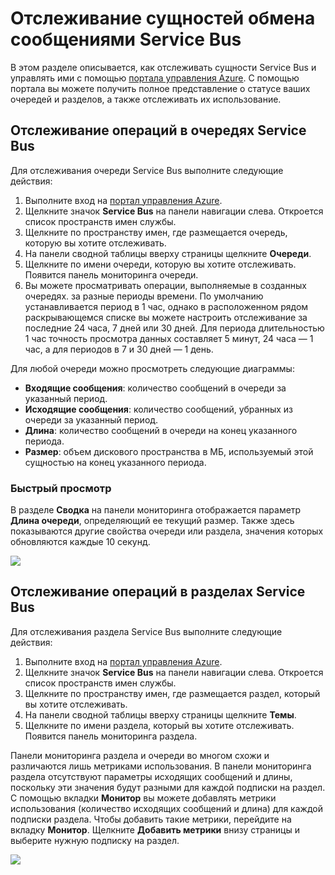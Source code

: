 <properties linkid="service-bus-monitor-messaging-entitites" urlDisplayName="Traffic Manager" pageTitle="Monitor Service Bus Messaging Entities - Azure" metaKeywords="" description="Learn how to monitor your Service Bus entities using the Azure Management Portal." metaCanonical="" disqusComments="1" umbracoNaviHide="1" services="service-bus" documentationCenter="" title="How to Monitor Service Bus Messaging Entities" authors="sethm" solutions="" />

<tags ms.service="service-bus" ms.workload="tbd" ms.tgt_pltfrm="na" ms.devlang="multiple" ms.topic="article" ms.date="01/01/1900" ms.author="sethm" />

# Отслеживание сущностей обмена сообщениями Service Bus

В этом разделе описывается, как отслеживать сущности Service Bus и управлять ими с помощью [портала управления Azure][портала управления Azure]. С помощью портала вы можете получить полное представление о статусе ваших очередей и разделов, а также отслеживать их использование.

## Отслеживание операций в очередях Service Bus

Для отслеживания очереди Service Bus выполните следующие действия:

1.  Выполните вход на [портал управления Azure][портала управления Azure].
2.  Щелкните значок **Service Bus** на панели навигации слева. Откроется список пространств имен службы.
3.  Щелкните по пространству имен, где размещается очередь, которую вы хотите отслеживать.
4.  На панели сводной таблицы вверху страницы щелкните **Очереди**.
5.  Щелкните по имени очереди, которую вы хотите отслеживать. Появится панель мониторинга очереди.
6.  Вы можете просматривать операции, выполняемые в созданных очередях. за разные периоды времени. По умолчанию устанавливается период в 1 час, однако в расположенном рядом раскрывающемся списке вы можете настроить отслеживание за последние 24 часа, 7 дней или 30 дней. Для периода длительностью 1 час точность просмотра данных составляет 5 минут, 24 часа — 1 час, а для периодов в 7 и 30 дней — 1 день.

Для любой очереди можно просмотреть следующие диаграммы:

-   **Входящие сообщения**: количество сообщений в очереди за указанный период.
-   **Исходящие сообщения**: количество сообщений, убранных из очереди за указанный период.
-   **Длина**: количество сообщений в очереди на конец указанного периода.
-   **Размер**: объем дискового пространства в МБ, используемый этой сущностью на конец указанного периода.

### Быстрый просмотр

В разделе **Сводка** на панели мониторинга отображается параметр **Длина очереди**, определяющий ее текущий размер. Также здесь показываются другие свойства очереди или раздела, значения которых обновляются каждые 10 секунд.

![][0]

## Отслеживание операций в разделах Service Bus

Для отслеживания раздела Service Bus выполните следующие действия:

1.  Выполните вход на [портал управления Azure][портала управления Azure].
2.  Щелкните значок **Service Bus** на панели навигации слева. Откроется список пространств имен службы.
3.  Щелкните по пространству имен, где размещается раздел, который вы хотите отслеживать.
4.  На панели сводной таблицы вверху страницы щелкните **Темы**.
5.  Щелкните по имени раздела, который вы хотите отслеживать. Появится панель мониторинга раздела.

Панели мониторинга раздела и очереди во многом схожи и различаются лишь метриками использования. В панели мониторинга раздела отсутствуют параметры исходящих сообщений и длины, поскольку эти значения будут разными для каждой подписки на раздел. С помощью вкладки **Монитор** вы можете добавлять метрики использования (количество исходящих сообщений и длина) для каждой подписки раздела. Чтобы добавить такие метрики, перейдите на вкладку **Монитор**. Щелкните **Добавить метрики** внизу страницы и выберите нужную подписку на раздел.

![][1]

  [портала управления Azure]: http://manage.windowsazure.com
  [0]: ./media/service-bus-monitor-message-entities/QueueDashboard.png
  [1]: ./media/service-bus-monitor-message-entities/AddMetrics.png
